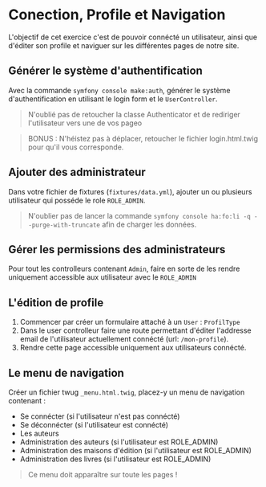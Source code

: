 # Conection, Profile et Navigation

L'objectif de cet exercice c'est de pouvoir connécté un utilisateur, ainsi que d'éditer son profile et naviguer sur les différentes pages de notre site.

## Générer le système d'authentification

Avec la commande `symfony console make:auth`, générer le système d'authentification en utilisant le login form et le `UserController`.

> N'oublié pas de retoucher la classe Authenticator et de rediriger l'utilisateur vers une de vos pageo

> BONUS : N'héistez pas à déplacer, retoucher le fichier login.html.twig pour qu'il vous corresponde.

## Ajouter des administrateur

Dans votre fichier de fixtures (`fixtures/data.yml`), ajouter un ou plusieurs utilisateur qui posséde le role `ROLE_ADMIN`.

> N'oublier pas de lancer la commande `symfony console ha:fo:li -q --purge-with-truncate` afin de charger les données.

## Gérer les permissions des administrateurs

Pour tout les controlleurs contenant `Admin`, faire en sorte de les rendre uniquement accessible aux utilisateur avec le `ROLE_ADMIN`

## L'édition de profile

1. Commencer par créer un formulaire attaché à un `User` : `ProfilType`
2. Dans le user controlleur faire une route permettant d'éditer l'addresse email de l'utilisateur actuellement connécté (url: `/mon-profile`).
3. Rendre cette page accessible uniquement aux utilisateurs connécté.

## Le menu de navigation

Créer un fichier twug `_menu.html.twig`, placez-y un menu de navigation contenant :

- Se connécter (si l'utilisateur n'est pas connécté)
- Se déconnécter (si l'utilisateur est connécté)
- Les auteurs
- Administration des auteurs (si l'utilisateur est ROLE_ADMIN)
- Administration des maisons d'édition (si l'utilisateur est ROLE_ADMIN)
- Administration des livres (si l'utilisateur est ROLE_ADMIN)

> Ce menu doit apparaître sur toute les pages !
